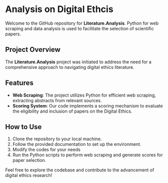 # Analysis on Digital Ethcis 

Welcome to the GitHub repository for **Literature.Analysis**. Python for web scraping and data analysis is used to facilitate the selection of scientific papers.

## Project Overview
The **Literature.Analysis** project was initiated to address the need for a comprehensive approach to navigating digital ethics literature. 

## Features
- **Web Scraping**: The project utilizes Python for efficient web scraping, extracting abstracts from relevant sources.
- **Scoring System**: Our code implements a scoring mechanism to evaluate the eligibility and inclusion of papers on the Digital Ethics.

## How to Use
1. Clone the repository to your local machine.
2. Follow the provided documentation to set up the environment.
3. Modify the codes for your needs
4. Run the Python scripts to perform web scraping and generate scores for paper selection.

Feel free to explore the codebase and contribute to the advancement of digital ethics research!

